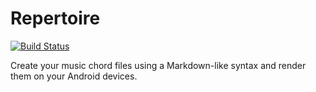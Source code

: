 # Repertoire

[![Build Status](https://github.com/klalumiere/Repertoire/workflows/Continuous%20Integration%20Workflow/badge.svg?branch=master)](https://github.com/klalumiere/Repertoire/actions)

Create your music chord files using a Markdown-like syntax and render them on your Android devices.
